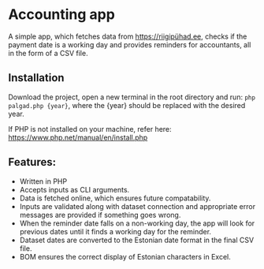 # Accounting app

A simple app, which fetches data from https://riigipühad.ee, checks if the payment date is a working day and provides reminders for accountants, all in the form of a CSV file.

## Installation

Download the project, open a new terminal in the root directory and run: `php palgad.php {year}`, where the {year} should be replaced with the desired year. 

If PHP is not installed on your machine, refer here: https://www.php.net/manual/en/install.php

## Features:

* Written in PHP
* Accepts inputs as CLI arguments.
* Data is fetched online, which ensures future compatability.
* Inputs are validated along with dataset connection and appropriate error messages are provided if something goes wrong.
* When the reminder date falls on a non-working day, the app will look for previous dates until it finds a working day for the reminder.
* Dataset dates are converted to the Estonian date format in the final CSV file.
* BOM ensures the correct display of Estonian characters in Excel.
